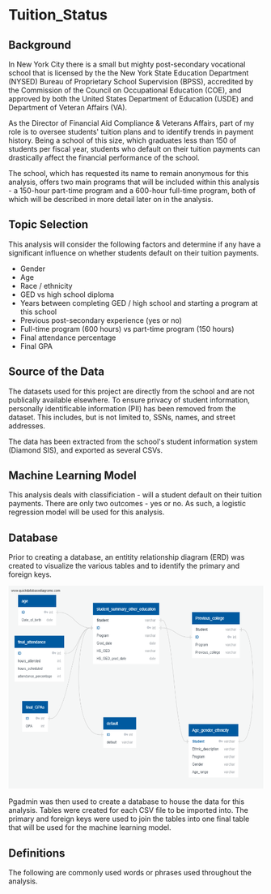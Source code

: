 # Tuition_Status

## Background

In New York City there is a small but mighty post-secondary vocational school that is licensed by the the New York State Education Department (NYSED) Bureau of Proprietary School Supervision (BPSS), accredited by the Commission of the Council on Occupational Education (COE), and approved by both the United States Department of Education (USDE) and Department of Veteran Affairs (VA).

As the Director of Financial Aid Compliance & Veterans Affairs, part of my role is to oversee students' tuition plans and to identify trends in payment history. Being a school of this size, which graduates less than 150 of students per fiscal year, students who default on their tuition payments can drastically affect the financial performance of the school.

The school, which has requested its name to remain anonymous for this analysis, offers two main programs that will be included within this analysis - a 150-hour part-time program and a 600-hour full-time program, both of which will be described in more detail later on in the analysis.

## Topic Selection

This analysis will consider the following factors and determine if any have a significant influence on whether students default on their tuition payments.

- Gender
- Age
- Race / ethnicity
- GED vs high school diploma
- Years between completing GED / high school and starting a program at this school
- Previous post-secondary experience (yes or no)
- Full-time program (600 hours) vs part-time program (150 hours)
- Final attendance percentage
- Final GPA

## Source of the Data

The datasets used for this project are directly from the school and are not publically available elsewhere. To ensure privacy of student information, personally identificable information (PII) has been removed from the dataset. This includes, but is not limited to, SSNs, names, and street addresses.

The data has been extracted from the school's student information system (Diamond SIS), and exported as several CSVs.

## Machine Learning Model

This analysis deals with classificiation - will a student default on their tuition payments. There are only two outcomes - yes or no. As such, a logistic regression model will be used for this analysis.

## Database

Prior to creating a database, an entitity relationship diagram (ERD) was created to visualize the various tables and to identify the primary and foreign keys.

<img src="https://github.com/mkirsch2/tuition_status/blob/main/images/QuickDBD-export.png" width="700" height="400" />

Pgadmin was then used to create a database to house the data for this analysis. Tables were created for each CSV file to be imported into. The primary and foreign keys were used to join the tables into one final table that will be used for the machine learning model.

## Definitions
The following are commonly used words or phrases used throughout the analysis.
